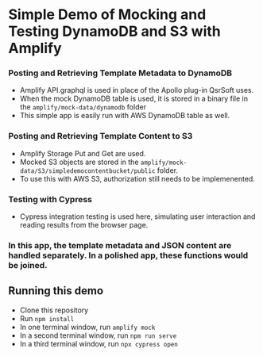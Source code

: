 # Simple Demo of Mocking and Testing DynamoDB and S3 with Amplify

### Posting and Retrieving Template Metadata to DynamoDB
- Amplify API.graphql is used in place of the Apollo plug-in QsrSoft uses.
- When the mock DynamoDB table is used, it is stored in a binary file in the `amplify/mock-data/dynamodb` folder
- This simple app is easily run with AWS DynamoDB table as well.
### Posting and Retrieving Template Content to S3
- Amplify Storage Put and Get are used.
- Mocked S3 objects are stored in the `amplify/mock-data/S3/simpledemocontentbucket/public` folder.
- To use this with AWS S3, authorization still needs to be implemenented.
### Testing with Cypress
- Cypress integration testing is used here, simulating user interaction and reading results from the browser page.

### In this app, the template metadata and JSON content are handled separately. In a polished app, these functions would be joined.

## Running this demo
- Clone this repository
- Run `npm install`
- In one terminal window, run `amplify mock`
- In a second terminal window, run `npm run serve`
- In a third terminal window, run `npx cypress open`
